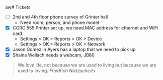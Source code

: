 aw# Tickets
- [ ] 2nd and 4th floor phone survey of Grinter hall
	- Need room, person, and phone model
- [x] CGRC 555 Printer set up, we need MAC address for ethernet and WiFi card
	- Settings > OK > Reports > OK > Device
	- Settings > OK > Reports > OK > Network
- [x] Jason Gomez in Ayers has a laptop that we need to pick up
- [x] Shaina Wellach needs a webcam, JB80

>We love life, not because we are used to living but because we are used to loving.
  <cite>Friedrich Nietzsche</cite>✍️